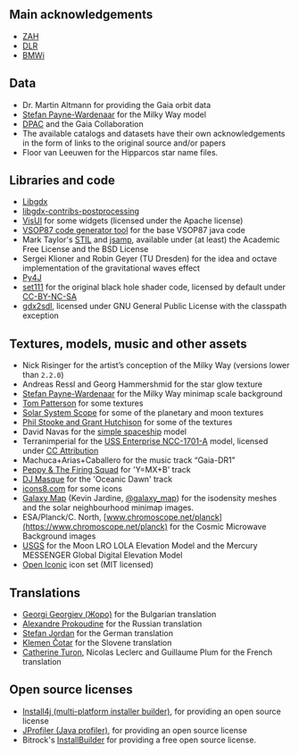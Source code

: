 ## Main acknowledgements

-  [ZAH](https://www.zah.uni-heidelberg.de/ari/)
-  [DLR](https://www.dlr.de/)
-  [BMWi](https://www.bmwi.de)

## Data

-  Dr. Martin Altmann for providing the Gaia orbit data
-  [Stefan Payne-Wardenaar](https://twitter.com/StefanPWinc) for the Milky Way model
-  [DPAC](https://www.cosmos.esa.int/web/gaia/dpac/consortium) and the Gaia Collaboration
-  The available catalogs and datasets have their own acknowledgements in the form of links to the original source and/or papers
-  Floor van Leeuwen for the Hipparcos star name files.

## Libraries and code

-  [Libgdx](https://libgdx.badlogicgames.com)
-  [libgdx-contribs-postprocessing](https://github.com/manuelbua/libgdx-contribs/tree/master/postprocessing)
-  [VisUI](https://github.com/kotcrab/vis-editor/wiki/VisUI) for some widgets (licensed under the Apache license)
-  [VSOP87 code generator tool](https://neoprogrammics.com/vsop87/source_code_generator_tool/) for the base VSOP87 java code
-  Mark Taylor's [STIL](http://www.star.bristol.ac.uk/~mbt/stil/) and [jsamp](http://www.star.bristol.ac.uk/~mbt/jsamp/), available under (at least) the Academic Free License and the BSD License
-  Sergei Klioner and Robin Geyer (TU Dresden) for the idea and octave implementation of the gravitational waves effect
-  [Py4J](https://www.py4j.org)
-  [set111](https://www.shadertoy.com/view/tsBXW3) for the original black hole shader code, licensed by default under [CC-BY-NC-SA](https://www.shadertoy.com/view/tsBXW3)
-  [gdx2sdl](https://github.com/electronstudio/sdl2gdx), licensed under GNU General Public License with the classpath exception


## Textures, models, music and other assets

-  Nick Risinger for the artist’s conception of the Milky Way (versions lower than `2.2.0`)
-  Andreas Ressl and Georg Hammershmid for the star glow texture
-  [Stefan Payne-Wardenaar](https://twitter.com/StefanPWinc) for the Milky Way minimap scale background
-  [Tom Patterson](www.shadedrelief.com) for some textures
-  [Solar System Scope](https://www.solarsystemscope.com/) for some of the planetary and moon textures
-  [Phil Stooke and Grant Hutchison](https://www.classe.cornell.edu/~seb/celestia/hutchison/index-125.html) for some of the textures
-  David Navas for the [simple spaceship](https://www.blendswap.com/user/DeNapes) model
-  Terranimperial for the [USS Enterprise NCC-1701-A](https://sketchfab.com/models/75156f5812e34342a3dd5c2ba394d4ed) model, licensed under [CC Attribution](https://creativecommons.org/licenses/by/4.0/)
-  Machuca+Arias+Caballero for the music track “Gaia-DR1”
-  [Peppy & The Firing Squad](https://sampleswap.org/artist/xnoybis#contact) for 'Y=MX+B' track
-  [DJ Masque](https://sampleswap.org/artist/djmasque) for the 'Oceanic Dawn' track
-  [icons8.com](https://icons8.com) for some icons
-  [Galaxy Map](https://galaxymap.org/) (Kevin Jardine, [@galaxy_map](https://twitter.com/galaxy_map)) for the isodensity meshes and the solar neighbourhood minimap images.
-  ESA/Planck/C. North, [www.chromoscope.net/planck](https://www.chromoscope.net/planck) for the Cosmic Microwave Background images
-  [USGS](https://astrogeology.usgs.gov) for the Moon LRO LOLA Elevation Model and the Mercury MESSENGER Global Digital Elevation Model
-  [Open Iconic](https://github.com/iconic/open-iconic) icon set (MIT licensed)

## Translations

-  [Georgi Georgiev (Жоро)](mailto:g.georgiev.shumen@gmail.com) for the Bulgarian translation
-  [Alexandre Prokoudine](https://librearts.org) for the Russian translation
-  [Stefan Jordan](mailto:jordan@ari.uni-heidelberg.de) for the German translation
-  [Klemen Čotar](mailto:klemen.cotar@fmf.uni-lj.si) for the Slovene translation
-  [Catherine Turon](mailto:cacatherine.turon@obspm.fr), Nicolas Leclerc and Guillaume Plum for the French translation

## Open source licenses

-  [Install4j (multi-platform installer builder)](https://www.ej-technologies.com/products/install4j/overview.html), for providing an open source license
-  [JProfiler (Java profiler)](https://www.ej-technologies.com/products/jprofiler/overview.html), for providing an open source license
-  Bitrock's [InstallBuilder](https://installbuilder.bitrock.com/) for providing a free open source license.
